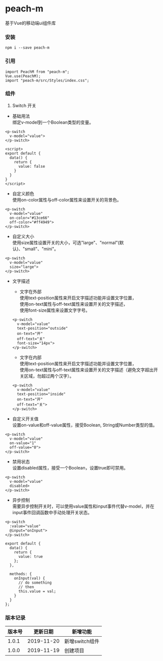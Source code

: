 # peach-m
基于Vue的移动端ui组件库  

### 安装
```
npm i --save peach-m
```

### 引用
```
import PeachM from "peach-m";
Vue.use(PeachM);
import "peach-m/src/Styles/index.css";
```

### 组件
1. Switch 开关
+ 基础用法  
绑定v-model到一个Boolean类型的变量。
```
<p-switch
  v-model="value">
</p-switch>

<script>
export default {
  data() {
    return {
      value: false
    }
  }
}
</script>
```

+ 自定义颜色  
使用on-color属性与off-color属性来设置开关的背景色。
```
<p-switch
  v-model="value"
  on-color="#13ce66"
  off-color="#ff4949">
</p-switch>
```

+ 自定义大小  
使用size属性设置开关的大小，可选"large"、"normal"(默认)、"small"、"mini"。
```
<p-switch
  v-model="value"
  size="large">
</p-switch>
```

+ 文字描述
    - 文字在外部  
    使用text-position属性来开启文字描述功能并设置文字位置，  
    使用on-text属性与off-text属性来设置开关的文字描述，  
    使用font-size属性来设置文字字号。
    ```
    <p-switch
      v-model="value"
      text-position="outside"
      on-text="开"
      off-text="关"
      font-size="14px">
    </p-switch>
    ```
    
    - 文字在内部  
    使用text-position属性来开启文字描述功能并设置文字位置，  
    使用on-text属性与off-text属性来设置开关的文字描述（避免文字超出开关区域，勿超过两个汉字）。
    ```
    <p-switch
      v-model="value"
      text-position="inside"
      on-text="开"
      off-text="关">
    </p-switch>
    ```

+ 自定义开关值  
设置on-value和off-value属性，接受Boolean, String或Number类型的值。
```
<p-switch
  v-model="value"
  on-value="1"
  off-value="0">
</p-switch>
```

+ 禁用状态  
设置disabled属性，接受一个Boolean，设置true即可禁用。
```
<p-switch
  v-model="value"
  disabled>
</p-switch>
```

+ 异步控制  
需要异步控制开关时，可以使用value属性和input事件代替v-model，并在input事件回调函数中手动处理开关状态。
```
<p-switch
  :value="value"
  @input="onInput">
</p-switch>

export default {
  data() {
    return {
      value: true
    };
  },

  methods: {
    onInput(val) {
      // do something
      // then
      this.value = val;
    }
  }
}; 
```

### 版本记录
|  版本号   | 更新日期  | 新增功能  |
|  ----  | ----  | ----  |
| 1.0.1  | 2019-11-20 | 新增switch组件 |
| 1.0.0  | 2019-11-19 | 创建项目 |